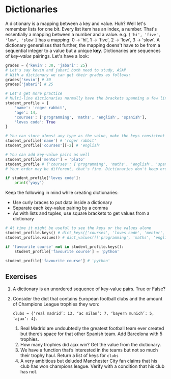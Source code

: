 # Dictionaries

A dictionary is a mapping between a key and value. Huh? Well let's remember lists for one bit. Every list item has an index, a number. That's essentially a mapping between a number and a value. e.g. `['hi', 'five', 'low', 'slow']` has a mapping: 0 -&gt; 'hi', 1 -&gt; 'five', 2 -&gt; 'low', 3 -&gt; 'slow'. A dictionary generalises that further, the mapping doens't have to be from a sequential integer to a value but a unique **key**. Dictionaries are sequences of _key-value_ pairings. Let's have a look:

```python
grades = {'kevin': 30, 'jabari': 25}
# Let's say kevin and jabari both need to study, ASAP
# With a dictionary we can get their grades as follows:
grades['kevin'] # 30
grades['jabari'] # 25

# Let's get more practice
# Multi-line dictionaries normally have the brackets spanning a few lines
student_profile = {
    'name': 'roger rabbit',
    'age': 14,
    'courses': ['programming', 'maths', 'english', 'spanish'],
    'loves code': True
}

# You can store almost any type as the value, make the keys consistent
student_profile['name'] # 'roger rabbit'
student_profile['courses'][-2] # 'english'

# You can add key-value pairs as well
student_profile['mentor'] = 'plato'
student_profile # {'courses': ['programming', 'maths', 'english', 'spanish'], 'loves code': True, 'mentor': 'plato', 'name': 'roger rabbit', 'age': 14}
# Your order may be different, that's fine. Dictionaries don't keep order

if student_profile['loves code']:
    print('yayy')
```

Keep the following in mind while creating dictionaries:

* Use curly braces to put data inside a dictionary
* Separate each key-value pairing by a comma
* As with lists and tuples, use square brackets to get values from a dictionary

```python
# At time it might be useful to see the keys or the values alone
student_profile.keys() # dict_keys(['courses', 'loves code', 'mentor', 'name', 'age'])
student_profile.values() # dict_values([['programming', 'maths', 'english', 'spanish'], True, 'plato', 'roger rabbit', 14])

if 'favourite course' not in student_profile.keys():
    student_profile['favourite course'] = 'python'

student_profile['favourite course'] # 'python'
```

## Exercises

1. A dictionary is an unordered sequence of key-value pairs. True or False?
2. Consider the dict that contains European football clubs and the amount of Champions League trophies they won:

   `clubs = {‘real madrid’: 13, ‘ac milan’: 7, ‘bayern munich’: 5, ‘ajax’: 4}`.

   1. Real Madrid are undoubtedly the greatest football team ever created but there’s space for that other Spanish team. Add Barcelona with 5 trophies.
   2. How many trophies did ajax win? Get the value from the dictionary.
   3. We have a function that’s interested in the teams but not so much their trophy haul. Return a list of keys for `clubs`
   4. A very ambitious but deluded Manchester City fan claims that his club has won champions league. Verify with a condition that his club has not.

